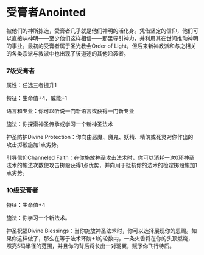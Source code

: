 # 受膏者Anointed

被他们的神所拣选，受膏者几乎就是他们神明的活化身。凭借坚定的信仰，他们可以直接从神明——至少他们这样相信——那里导引神力，并利用其在世间推动神明的事业。最初的受膏者属于圣光教会Order
of
Light，但后来新神教派和与之相关的各类宗派与教派中也出现了该道途的其他沿袭者。

### 7级受膏者

属性：任选三者提升1

特征：生命值+4，威能+1

语言和专业：你可以听说一门新语言或获得一门新专业

施法：你探索神圣传承或学习一个新神圣法术

神圣防护Divine
Protection：你向由恶魔、魔鬼、妖精、精魄或死灵对你作出的攻击掷骰施加1点劣势。

引导信仰Channeled
Faith：在你施放神圣攻击法术时，你可以消耗一次0环神圣法术的施法次数使攻击掷骰获得1点优势，并向用于抵抗你的法术的检定掷骰施加1点劣势。

### 10级受膏者

特征：生命值+4

施法：你学习一个新法术。

神圣祝福Divine
Blessings：当你施放神圣法术时，你可以选择展现你的恩赐。如果你这样做了，那么在等于法术环阶+1的轮数内，一条火舌将在你的头顶燃烧，照亮5码半径的范围，并且你的背后将长出一对羽翼，赋予你飞行特质。  
